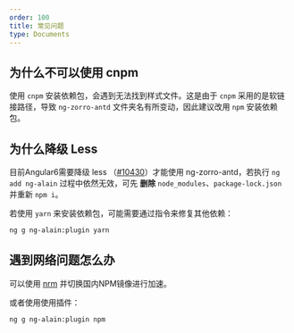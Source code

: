```yaml
---
order: 100
title: 常见问题
type: Documents
---
```


## 为什么不可以使用 cnpm

使用 `cnpm` 安装依赖包，会遇到无法找到样式文件。这是由于 `cnpm` 采用的是软链接路径，导致 `ng-zorro-antd` 文件夹名有所变动，因此建议改用 `npm` 安装依赖包。

## 为什么降级 Less

目前Angular6需要降级 less （[#10430](https://github.com/angular/angular-cli/issues/10430)）才能使用 ng-zorro-antd，若执行 `ng add ng-alain` 过程中依然无效，可先 **删除** `node_modules`、`package-lock.json` 并重新 `npm i`。

若使用 `yarn` 来安装依赖包，可能需要通过指令来修复其他依赖：

```bash
ng g ng-alain:plugin yarn
```

## 遇到网络问题怎么办

可以使用 [nrm](https://www.npmjs.com/package/nrm) 并切换国内NPM镜像进行加速。

或者使用使用插件：

```bash
ng g ng-alain:plugin npm
```
